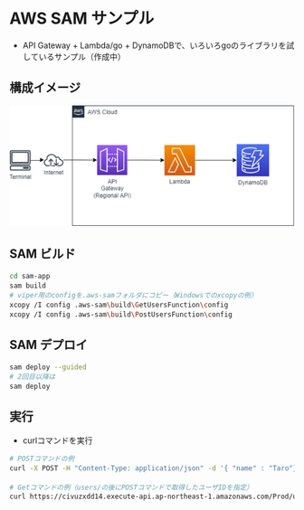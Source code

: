 # AWS SAM サンプル

* API Gateway + Lambda/go + DynamoDBで、いろいろgoのライブラリを試しているサンプル（作成中）
## 構成イメージ
![構成イメージ](image/demo.drawio.png)

## SAM ビルド
```sh
cd sam-app
sam build
# viper用のconfigを.aws-samフォルダにコピー（Windowsでのxcopyの例）
xcopy /I config .aws-sam\build\GetUsersFunction\config
xcopy /I config .aws-sam\build\PostUsersFunction\config
```
## SAM デプロイ
```sh
sam deploy --guided
# 2回目以降は
sam deploy
```
## 実行
* curlコマンドを実行
```sh
# POSTコマンドの例
curl -X POST -H "Content-Type: application/json" -d '{ "name" : "Taro"}' https://42b4c7bk9g.execute-api.ap-northeast-1.amazonaws.com/Prod/users

# Getコマンドの例（users/の後にPOSTコマンドで取得したユーザIDを指定）
curl https://civuzxdd14.execute-api.ap-northeast-1.amazonaws.com/Prod/users/d4d6cb7f-7691-11ec-9520-1ee887dd490e
```